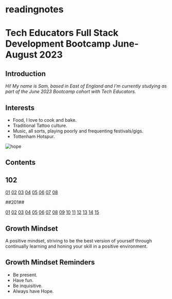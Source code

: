 # readingnotes
# Tech Educators Full Stack Development Bootcamp June-August 2023 #

## Introduction ##

*Hi!  My name is Sam, based in East of England and I'm currently studying as part of the June 2023 Bootcamp cohort with Tech Educators.*

## Interests ##
- Food, I love to cook and bake.
- Traditional Tattoo culture.
- Music, all sorts, playing poorly and frequenting festivals/gigs.
- Tottenham Hotspur.

![hope](https://i.pinimg.com/736x/fb/54/91/fb54917759181759c0918b20a6df6bfb.jpg "hope")

## Contents ##

## 102 ##

[01](/readingnotes/notes_102/notes1.md)
[02](/readingnotes/notes_102/notes2.md)
[03](/readingnotes/notes_102/notes3.md)
[04](/readingnotes/notes_102/notes4.md)
[05](/readingnotes/notes_102/notes5.md)
[06](/readingnotes/notes_102/notes6.md)
[07](/readingnotes/notes_102/notes7.md)
[08](/readingnotes/notes_102/notes8.md)

##201##

[01](/Users/samcarter/Projects/readingnotes/notes_201/notes1)
[02](/Users/samcarter/Projects/readingnotes/notes_201/notes2)
[03](/Users/samcarter/Projects/readingnotes/notes_201/notes3)
[04](/Users/samcarter/Projects/readingnotes/notes_201/notes4)
[05](/Users/samcarter/Projects/readingnotes/notes_201/notes5)
[06](/Users/samcarter/Projects/readingnotes/notes_201/notes6)
[07](/Users/samcarter/Projects/readingnotes/notes_201/notes7)
[08](/Users/samcarter/Projects/readingnotes/notes_201/notes8)
[09](/Users/samcarter/Projects/readingnotes/notes_201/notes9)
[10](/Users/samcarter/Projects/readingnotes/notes_201/notes10)
[11](/Users/samcarter/Projects/readingnotes/notes_201/notes11)
[12](/Users/samcarter/Projects/readingnotes/notes_201/notes12)
[13](/Users/samcarter/Projects/readingnotes/notes_201/notes13)
[14](/Users/samcarter/Projects/readingnotes/notes_201/notes14)
[15](/Users/samcarter/Projects/readingnotes/notes_201/notes15)

## Growth Mindset ##

A positive mindset, striving to be the best version of yourself through continually learning and honing your skill in a positive environment.

## Growth Mindset Reminders ##
- Be present.
- Have fun.
- Be inquisitive.
- Always have Hope.

